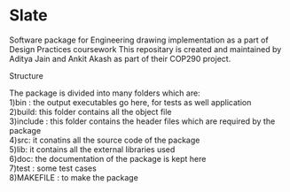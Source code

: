 # Slate
Software package for Engineering drawing implementation as a part of Design Practices coursework
This repositary is created and maintained by Aditya Jain and Ankit Akash as part of their COP290 project.

Structure  

The package is divided into many folders which are:  
1)bin : the output executables go here, for tests as well application  
2)build: this folder contains all the object file  
3)include : this folder contains the header files which are required by the package  
4)src: it conatins all the source code of the package  
5)lib: it contains all the external libraries used  
6)doc: the documentation of the package is kept here  
7)test : some test cases   
8)MAKEFILE : to make the package   

